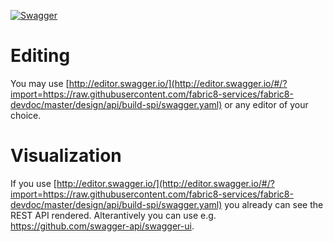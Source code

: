 [![Swagger](https://online.swagger.io/validator?url=https://github.com/tnozicka/fabric8-devdoc/raw/add-build-spi-definition/design/api/build-spi/swagger.yaml)](http://online.swagger.io/validator?url=https://github.com/tnozicka/fabric8-devdoc/raw/add-build-spi-definition/design/api/build-spi/swagger.yaml)

# Editing
You may use [http://editor.swagger.io/](http://editor.swagger.io/#/?import=https://raw.githubusercontent.com/fabric8-services/fabric8-devdoc/master/design/api/build-spi/swagger.yaml)  or any editor of your choice.

# Visualization
If you use [http://editor.swagger.io/](http://editor.swagger.io/#/?import=https://raw.githubusercontent.com/fabric8-services/fabric8-devdoc/master/design/api/build-spi/swagger.yaml) you already can see the REST API rendered. Alterantively you can use e.g. https://github.com/swagger-api/swagger-ui.
